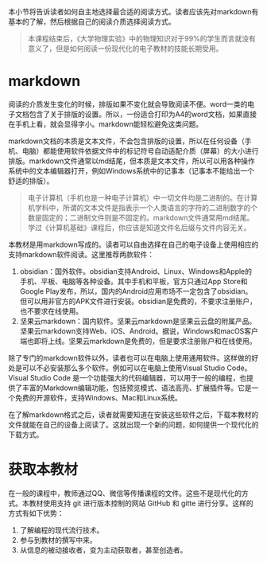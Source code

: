 
本小节将告诉读者如何自主地选择最合适的阅读方式。读者应该先对markdown有基本的了解，然后根据自己的阅读介质选择阅读方式。

> 本课程结束后，《大学物理实验》中的物理知识对于99%的学生而言就没有意义了，但是如何阅读一份现代化的电子教材的技能长期受用。

# markdown
阅读的介质发生变化的时候，排版如果不变化就会导致阅读不便。word一类的电子文档包含了关于排版的设置。所以，一份适合打印为A4的word文档，如果直接在手机上看，就会显得字小。markdown能轻松避免这类问题。

markdown文档的本质是文本文件，不会包含排版的设置，所以在任何设备（手机、电脑）都能使用软件依据文件中的标记符号自动适配介质（屏幕）的大小进行排版。markdown文件通常以md结尾，但本质是文本文件，所以可以用各种操作系统中的文本编辑器打开，例如Windows系统中的记事本（记事本不能给出一个舒适的排版）。

> 电子计算机（手机也是一种电子计算机）中一切文件均是二进制的。在计算机学科中，所谓的文本文件是指表示一个人类语言的字符的二进制数字的个数是固定的；二进制文件则是不固定的。markdown文件通常用md结尾。学过《计算机基础》课程后，你应该是知道文件名后缀与文件内容无关。

本教材是用markdown写成的。读者可以自由选择在自己的电子设备上使用相应的支持markdown软件阅读。这里推荐两款软件：

1. obsidian：国外软件。obsidian支持Android、Linux、Windows和Apple的手机、平板、电脑等各种设备。其中手机和平板，官方只通过App Store和Google Play发布，所以，国内的Android应用市场不一定包含了obsidian。但可以用非官方的APK文件进行安装。obsidian是免费的，不要求注册账户，也不要求在线使用。
2. 坚果云markdown：国内软件。坚果云markdown是坚果云云盘的附属产品。坚果云markdown支持Web、iOS、Android。据说，Windows和macOS客户端也即将上线。坚果云markdown是免费的，但是要求注册账户和在线使用。

除了专门的markdown软件以外，读者也可以在电脑上使用通用软件。这样做的好处是可以不必安装那么多个软件。例如可以在电脑上使用Visual Studio Code。Visual Studio Code 是一个功能强大的代码编辑器，可以用于一般的编程，也提供了丰富的Markdown编辑功能，包括预览模式、语法高亮、扩展插件等。它是一个免费的开源软件，支持Windows、Mac和Linux系统。

在了解markdown格式之后，读者就需要知道在安装这些软件之后，下载本教材的文件就能在自己的设备上阅读了。这就出现一个新的问题，如何提供一个现代化的下载方式。

# 获取本教材
在一般的课程中，教师通过QQ、微信等传播课程的文件。这些不是现代化的方式。本教材使用支持 git 进行版本控制的网站 GitHub 和 gitte 进行分享。这样的方式有如下优势：

1. 了解编程的现代流行技术。
2. 参与到教材的撰写中来。
3. 从信息的被动接收者，变为主动获取者，甚至创造者。
